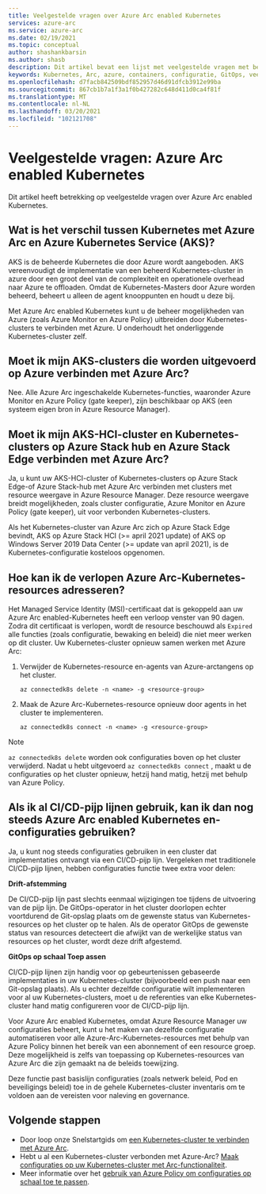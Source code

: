 ```yaml
---
title: Veelgestelde vragen over Azure Arc enabled Kubernetes
services: azure-arc
ms.service: azure-arc
ms.date: 02/19/2021
ms.topic: conceptual
author: shashankbarsin
ms.author: shasb
description: Dit artikel bevat een lijst met veelgestelde vragen met betrekking tot Azure Arc enabled Kubernetes
keywords: Kubernetes, Arc, azure, containers, configuratie, GitOps, veelgestelde vragen
ms.openlocfilehash: d7facb842509bdf852957d46d91dfcb3912e99ba
ms.sourcegitcommit: 867cb1b7a1f3a1f0b427282c648d411d0ca4f81f
ms.translationtype: MT
ms.contentlocale: nl-NL
ms.lasthandoff: 03/20/2021
ms.locfileid: "102121708"
---
```

# <a name="frequently-asked-questions---azure-arc-enabled-kubernetes"></a>Veelgestelde vragen: Azure Arc enabled Kubernetes

Dit artikel heeft betrekking op veelgestelde vragen over Azure Arc enabled Kubernetes.

## <a name="what-is-the-difference-between-azure-arc-enabled-kubernetes-and-azure-kubernetes-service-aks"></a>Wat is het verschil tussen Kubernetes met Azure Arc en Azure Kubernetes Service (AKS)?

AKS is de beheerde Kubernetes die door Azure wordt aangeboden. AKS vereenvoudigt de implementatie van een beheerd Kubernetes-cluster in azure door een groot deel van de complexiteit en operationele overhead naar Azure te offloaden. Omdat de Kubernetes-Masters door Azure worden beheerd, beheert u alleen de agent knooppunten en houdt u deze bij.

Met Azure Arc enabled Kubernetes kunt u de beheer mogelijkheden van Azure (zoals Azure Monitor en Azure Policy) uitbreiden door Kubernetes-clusters te verbinden met Azure. U onderhoudt het onderliggende Kubernetes-cluster zelf.

## <a name="do-i-need-to-connect-my-aks-clusters-running-on-azure-to-azure-arc"></a>Moet ik mijn AKS-clusters die worden uitgevoerd op Azure verbinden met Azure Arc?

Nee. Alle Azure Arc ingeschakelde Kubernetes-functies, waaronder Azure Monitor en Azure Policy (gate keeper), zijn beschikbaar op AKS (een systeem eigen bron in Azure Resource Manager).
    
## <a name="should-i-connect-my-aks-hci-cluster-and-kubernetes-clusters-on-azure-stack-hub-and-azure-stack-edge-to-azure-arc"></a>Moet ik mijn AKS-HCI-cluster en Kubernetes-clusters op Azure Stack hub en Azure Stack Edge verbinden met Azure Arc?

Ja, u kunt uw AKS-HCI-cluster of Kubernetes-clusters op Azure Stack Edge-of Azure Stack-hub met Azure Arc verbinden met clusters met resource weergave in Azure Resource Manager. Deze resource weergave breidt mogelijkheden, zoals cluster configuratie, Azure Monitor en Azure Policy (gate keeper), uit voor verbonden Kubernetes-clusters.

Als het Kubernetes-cluster van Azure Arc zich op Azure Stack Edge bevindt, AKS op Azure Stack HCI (>= april 2021 update) of AKS op Windows Server 2019 Data Center (>= update van april 2021), is de Kubernetes-configuratie kosteloos opgenomen.

## <a name="how-to-address-expired-azure-arc-enabled-kubernetes-resources"></a>Hoe kan ik de verlopen Azure Arc-Kubernetes-resources adresseren?

Het Managed Service Identity (MSI)-certificaat dat is gekoppeld aan uw Azure Arc enabled-Kubernetes heeft een verloop venster van 90 dagen. Zodra dit certificaat is verlopen, wordt de resource beschouwd als `Expired` alle functies (zoals configuratie, bewaking en beleid) die niet meer werken op dit cluster. Uw Kubernetes-cluster opnieuw samen werken met Azure Arc:

1. Verwijder de Kubernetes-resource en-agents van Azure-arctangens op het cluster. 

    ```console
    az connectedk8s delete -n <name> -g <resource-group>
    ```

1. Maak de Azure Arc-Kubernetes-resource opnieuw door agents in het cluster te implementeren.
    
    ```console
    az connectedk8s connect -n <name> -g <resource-group>
    ```

> [!NOTE]
> `az connectedk8s delete` worden ook configuraties boven op het cluster verwijderd. Nadat u hebt uitgevoerd `az connectedk8s connect` , maakt u de configuraties op het cluster opnieuw, hetzij hand matig, hetzij met behulp van Azure Policy.

## <a name="if-i-am-already-using-cicd-pipelines-can-i-still-use-azure-arc-enabled-kubernetes-and-configurations"></a>Als ik al CI/CD-pijp lijnen gebruik, kan ik dan nog steeds Azure Arc enabled Kubernetes en-configuraties gebruiken?

Ja, u kunt nog steeds configuraties gebruiken in een cluster dat implementaties ontvangt via een CI/CD-pijp lijn. Vergeleken met traditionele CI/CD-pijp lijnen, hebben configuraties functie twee extra voor delen:

**Drift-afstemming**

De CI/CD-pijp lijn past slechts eenmaal wijzigingen toe tijdens de uitvoering van de pijp lijn. De GitOps-operator in het cluster doorlopen echter voortdurend de Git-opslag plaats om de gewenste status van Kubernetes-resources op het cluster op te halen. Als de operator GitOps de gewenste status van resources detecteert die afwijkt van de werkelijke status van resources op het cluster, wordt deze drift afgestemd.

**GitOps op schaal Toep assen**

CI/CD-pijp lijnen zijn handig voor op gebeurtenissen gebaseerde implementaties in uw Kubernetes-cluster (bijvoorbeeld een push naar een Git-opslag plaats). Als u echter dezelfde configuratie wilt implementeren voor al uw Kubernetes-clusters, moet u de referenties van elke Kubernetes-cluster hand matig configureren voor de CI/CD-pijp lijn. 

Voor Azure Arc enabled Kubernetes, omdat Azure Resource Manager uw configuraties beheert, kunt u het maken van dezelfde configuratie automatiseren voor alle Azure-Arc-Kubernetes-resources met behulp van Azure Policy binnen het bereik van een abonnement of een resource groep. Deze mogelijkheid is zelfs van toepassing op Kubernetes-resources van Azure Arc die zijn gemaakt na de beleids toewijzing.

Deze functie past basislijn configuraties (zoals netwerk beleid, Pod en beveiligings beleid) toe in de gehele Kubernetes-cluster inventaris om te voldoen aan de vereisten voor naleving en governance.

## <a name="next-steps"></a>Volgende stappen

* Door loop onze Snelstartgids om [een Kubernetes-cluster te verbinden met Azure Arc](./connect-cluster.md).
* Hebt u al een Kubernetes-cluster verbonden met Azure-Arc? [Maak configuraties op uw Kubernetes-cluster met Arc-functionaliteit](./use-gitops-connected-cluster.md).
* Meer informatie over het [gebruik van Azure Policy om configuraties op schaal toe te passen](./use-azure-policy.md).